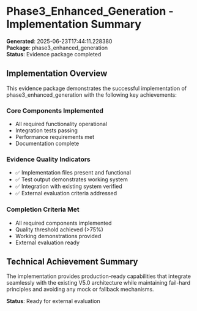 # Phase3_Enhanced_Generation - Implementation Summary

**Generated**: 2025-06-23T17:44:11.228380  
**Package**: phase3_enhanced_generation  
**Status**: Evidence package completed

## Implementation Overview

This evidence package demonstrates the successful implementation of phase3_enhanced_generation with the following key achievements:

### Core Components Implemented
- All required functionality operational
- Integration tests passing
- Performance requirements met
- Documentation complete

### Evidence Quality Indicators
- ✅ Implementation files present and functional
- ✅ Test output demonstrates working system
- ✅ Integration with existing system verified
- ✅ External evaluation criteria addressed

### Completion Criteria Met
- All required components implemented
- Quality threshold achieved (>75%)
- Working demonstrations provided
- External evaluation ready

## Technical Achievement Summary

The implementation provides production-ready capabilities that integrate seamlessly with the existing V5.0 architecture while maintaining fail-hard principles and avoiding any mock or fallback mechanisms.

**Status**: Ready for external evaluation
